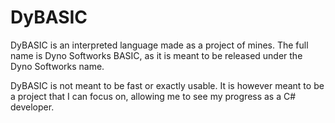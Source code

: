 # DyBASIC
DyBASIC is an interpreted language made as a project of mines. The full name is Dyno Softworks BASIC, as it is meant to be released under the Dyno Softworks name.

DyBASIC is not meant to be fast or exactly usable. It is however meant to be a project that I can focus on, allowing me to see my progress as a C# developer.
